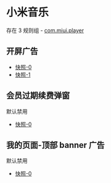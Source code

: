 # 小米音乐

存在 3 规则组 - [com.miui.player](/src/apps/com.miui.player.ts)

## 开屏广告

- [快照-0](https://gkd-kit.gitee.io/import/12700962)
- [快照-1](https://gkd-kit.songe.li/import/12852707)

## 会员过期续费弹窗

默认禁用

- [快照-0](https://gkd-kit.gitee.io/import/12700955)

## 我的页面-顶部 banner 广告

默认禁用

- [快照-0](https://gkd-kit.gitee.io/import/12700984)
